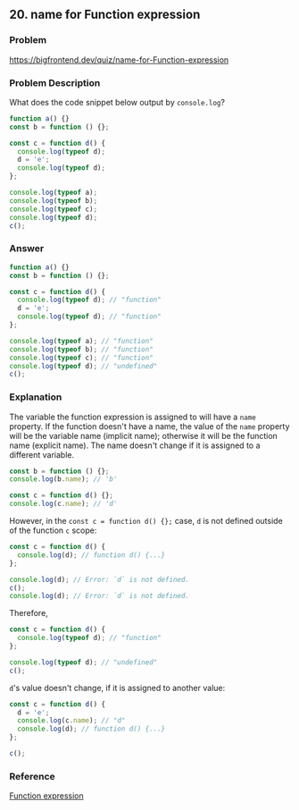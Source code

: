 ## 20. name for Function expression

### Problem

https://bigfrontend.dev/quiz/name-for-Function-expression

### Problem Description

What does the code snippet below output by `console.log`?

```js
function a() {}
const b = function () {};

const c = function d() {
  console.log(typeof d);
  d = 'e';
  console.log(typeof d);
};

console.log(typeof a);
console.log(typeof b);
console.log(typeof c);
console.log(typeof d);
c();
```

### Answer

```js
function a() {}
const b = function () {};

const c = function d() {
  console.log(typeof d); // "function"
  d = 'e';
  console.log(typeof d); // "function"
};

console.log(typeof a); // "function"
console.log(typeof b); // "function"
console.log(typeof c); // "function"
console.log(typeof d); // "undefined"
c();
```

### Explanation

The variable the function expression is assigned to will have a `name` property. If the function doesn't have a name, the value of the `name` property will be the variable name (implicit name); otherwise it will be the function name (explicit name). The name doesn't change if it is assigned to a different variable.

```js
const b = function () {};
console.log(b.name); // 'b'

const c = function d() {};
console.log(c.name); // 'd'
```

However, in the `const c = function d() {};` case, `d` is not defined outside of the function `c` scope:

```js
const c = function d() {
  console.log(d); // function d() {...}
};

console.log(d); // Error: `d` is not defined.
c();
console.log(d); // Error: `d` is not defined.
```

Therefore,

```js
const c = function d() {
  console.log(typeof d); // "function"
};

console.log(typeof d); // "undefined"
c();
```

`d`'s value doesn't change, if it is assigned to another value:

```js
const c = function d() {
  d = 'e';
  console.log(c.name); // "d"
  console.log(d); // function d() {...}
};

c();
```

### Reference

[Function expression](https://developer.mozilla.org/en-US/docs/web/JavaScript/Reference/Operators/function)
